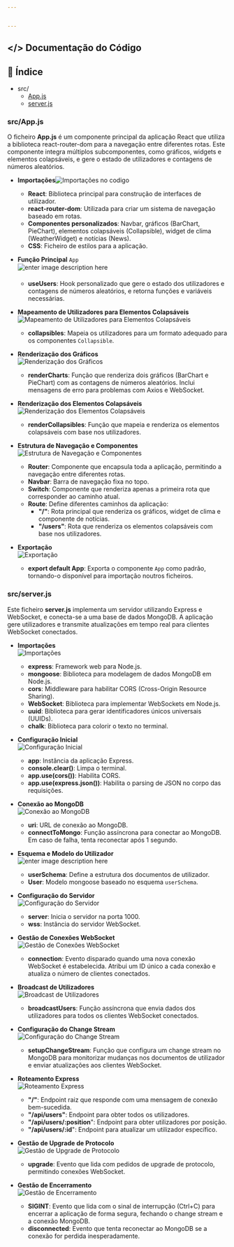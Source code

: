 ```yaml
---


---
```


<h2 id="documentação-do-códigoa-name--documentacaoa">&lt;/&gt; Documentação do Código<a></a></h2>
<h2 id="📝-índice">📝 Índice</h2>
<ul>
<li>src/
<ul>
<li><a href="#appjs">App.js</a></li>
<li><a href="#serverjs">server.js </a></li>
</ul>
</li>
</ul>
<h3 id="srcapp.js--a-name--appjsa">src/App.js  <a></a></h3>
<p>O ficheiro <strong>App.js</strong> é um componente principal da aplicação React que utiliza a biblioteca react-router-dom para a navegação entre diferentes rotas. Este componente integra múltiplos subcomponentes, como gráficos, widgets e elementos colapsáveis, e gere o estado de utilizadores e contagens de números aleatórios.</p>
<ul>
<li>
<p><strong>Importações</strong><img src="https://i.ibb.co/w0SxYG0/image.png" alt="Importações no codigo"></p>
<ul>
<li><strong>React</strong>: Biblioteca principal para construção de interfaces de utilizador.</li>
<li><strong>react-router-dom</strong>: Utilizada para criar um sistema de navegação baseado em rotas.</li>
<li><strong>Componentes personalizados</strong>: Navbar, gráficos (BarChart, PieChart), elementos colapsáveis (Collapsible), widget de clima (WeatherWidget) e notícias (News).</li>
<li><strong>CSS</strong>: Ficheiro de estilos para a aplicação.</li>
</ul>
</li>
<li>
<p><strong>Função Principal</strong> <code>App</code><br>
<img src="https://i.ibb.co/SRCVSQV/image.png" alt="enter image description here"></p>
<ul>
<li><strong>useUsers</strong>: Hook personalizado que gere o estado dos utilizadores e contagens de números aleatórios, e retorna funções e variáveis necessárias.</li>
</ul>
</li>
<li>
<p><strong>Mapeamento de Utilizadores para Elementos Colapsáveis</strong><br>
<img src="https://i.ibb.co/mHCcDKS/image.png" alt="Mapeamento de Utilizadores para Elementos Colapsáveis"></p>
<ul>
<li><strong>collapsibles</strong>: Mapeia os utilizadores para um formato adequado para os componentes <code>Collapsible</code>.</li>
</ul>
</li>
<li>
<p><strong>Renderização dos Gráficos</strong><br>
<img src="https://i.ibb.co/PrdvG2p/image.png" alt="Renderização dos Gráficos"></p>
<ul>
<li><strong>renderCharts</strong>: Função que renderiza dois gráficos (BarChart e PieChart) com as contagens de números aleatórios. Inclui mensagens de erro para problemas com Axios e WebSocket.</li>
</ul>
</li>
<li>
<p><strong>Renderização dos Elementos Colapsáveis</strong><img src="https://i.ibb.co/QHkCM9z/image.png" alt="Renderização dos Elementos Colapsáveis"></p>
<ul>
<li><strong>renderCollapsibles</strong>: Função que mapeia e renderiza os elementos colapsáveis com base nos utilizadores.</li>
</ul>
</li>
<li>
<p><strong>Estrutura de Navegação e Componentes</strong><br>
<img src="https://i.ibb.co/GdyggHW/image.png" alt="Estrutura de Navegação e Componentes"></p>
<ul>
<li><strong>Router</strong>: Componente que encapsula toda a aplicação, permitindo a navegação entre diferentes rotas.</li>
<li><strong>Navbar</strong>: Barra de navegação fixa no topo.</li>
<li><strong>Switch</strong>: Componente que renderiza apenas a primeira rota que corresponder ao caminho atual.</li>
<li><strong>Route</strong>: Define diferentes caminhos da aplicação:
<ul>
<li><strong>"/"</strong>: Rota principal que renderiza os gráficos, widget de clima e componente de notícias.</li>
<li><strong>"/users"</strong>: Rota que renderiza os elementos colapsáveis com base nos utilizadores.</li>
</ul>
</li>
</ul>
</li>
<li>
<p><strong>Exportação</strong><br>
<img src="https://i.ibb.co/pnm6gJf/image.png" alt="Exportação"></p>
<ul>
<li><strong>export default App</strong>: Exporta o componente <code>App</code> como padrão, tornando-o disponível para importação noutros ficheiros.</li>
</ul>
</li>
</ul>
<h3 id="srcserver.js-a-name--serverjsa">src/server.js <a></a></h3>
<p>Este ficheiro <strong>server.js</strong> implementa um servidor utilizando Express e WebSocket, e conecta-se a uma base de dados MongoDB. A aplicação gere utilizadores e transmite atualizações em tempo real para clientes WebSocket conectados.</p>
<ul>
<li>
<p><strong>Importações</strong><br>
<img src="https://i.ibb.co/hKdTWZj/image.png" alt="Importações"></p>
<ul>
<li><strong>express</strong>: Framework web para Node.js.</li>
<li><strong>mongoose</strong>: Biblioteca para modelagem de dados MongoDB em Node.js.</li>
<li><strong>cors</strong>: Middleware para habilitar CORS (Cross-Origin Resource Sharing).</li>
<li><strong>WebSocket</strong>: Biblioteca para implementar WebSockets em Node.js.</li>
<li><strong>uuid</strong>: Biblioteca para gerar identificadores únicos universais (UUIDs).</li>
<li><strong>chalk</strong>: Biblioteca para colorir o texto no terminal.</li>
</ul>
</li>
<li>
<p><strong>Configuração Inicial</strong><br>
<img src="https://i.ibb.co/vjWLHDb/image.png" alt="Configuração Inicial"></p>
<ul>
<li><strong>app</strong>: Instância da aplicação Express.</li>
<li><strong>console.clear()</strong>: Limpa o terminal.</li>
<li><strong>app.use(cors())</strong>: Habilita CORS.</li>
<li><strong>app.use(express.json())</strong>: Habilita o parsing de JSON no corpo das requisições.</li>
</ul>
</li>
<li>
<p><strong>Conexão ao MongoDB</strong><br>
<img src="https://i.ibb.co/z2Ck4Fp/image.png" alt="Conexão ao MongoDB"></p>
<ul>
<li><strong>uri</strong>: URL de conexão ao MongoDB.</li>
<li><strong>connectToMongo</strong>: Função assíncrona para conectar ao MongoDB. Em caso de falha, tenta reconectar após 1 segundo.</li>
</ul>
</li>
<li>
<p><strong>Esquema e Modelo do Utilizador</strong><br>
<img src="https://i.ibb.co/K0FcKQg/image.png" alt="enter image description here"></p>
<ul>
<li><strong>userSchema</strong>: Define a estrutura dos documentos de utilizador.</li>
<li><strong>User</strong>: Modelo mongoose baseado no esquema <code>userSchema</code>.</li>
</ul>
</li>
<li>
<p><strong>Configuração do Servidor</strong><br>
<img src="https://i.ibb.co/sFG6WwZ/image.png" alt="Configuração do Servidor"></p>
<ul>
<li><strong>server</strong>: Inicia o servidor na porta 1000.</li>
<li><strong>wss</strong>: Instância do servidor WebSocket.</li>
</ul>
</li>
<li>
<p><strong>Gestão de Conexões WebSocket</strong><br>
<img src="https://i.ibb.co/nsK5zGT/image.png" alt="Gestão de Conexões WebSocket"></p>
<ul>
<li><strong>connection</strong>: Evento disparado quando uma nova conexão WebSocket é estabelecida. Atribui um ID único a cada conexão e atualiza o número de clientes conectados.</li>
</ul>
</li>
<li>
<p><strong>Broadcast de Utilizadores</strong><br>
<img src="https://i.ibb.co/TbLknY3/image.png" alt="Broadcast de Utilizadores"></p>
<ul>
<li><strong>broadcastUsers</strong>: Função assíncrona que envia dados dos utilizadores para todos os clientes WebSocket conectados.</li>
</ul>
</li>
<li>
<p><strong>Configuração do Change Stream</strong><br>
<img src="https://i.ibb.co/MpVYCjS/image.png" alt="Configuração do Change Stream"></p>
<ul>
<li><strong>setupChangeStream</strong>: Função que configura um change stream no MongoDB para monitorizar mudanças nos documentos de utilizador e enviar atualizações aos clientes WebSocket.</li>
</ul>
</li>
<li>
<p><strong>Roteamento Express</strong><br>
<img src="https://i.ibb.co/YRN5DXc/image.png" alt="Roteamento Express"></p>
<ul>
<li><strong>"/"</strong>: Endpoint raiz que responde com uma mensagem de conexão bem-sucedida.</li>
<li><strong>"/api/users"</strong>: Endpoint para obter todos os utilizadores.</li>
<li><strong>"/api/users/:position</strong>": Endpoint para obter utilizadores por posição.</li>
<li><strong>"/api/users/:id</strong>": Endpoint para atualizar um utilizador específico.</li>
</ul>
</li>
<li>
<p><strong>Gestão de Upgrade de Protocolo</strong><br>
<img src="https://i.ibb.co/ss63G66/image.png" alt=" Gestão de Upgrade de Protocolo"></p>
<ul>
<li><strong>upgrade</strong>: Evento que lida com pedidos de upgrade de protocolo, permitindo conexões WebSocket.</li>
</ul>
</li>
<li>
<p><strong>Gestão de Encerramento</strong><br>
<img src="https://i.ibb.co/vB7mHkM/image.png" alt="Gestão de Encerramento"></p>
<ul>
<li><strong>SIGINT</strong>: Evento que lida com o sinal de interrupção (Ctrl+C) para encerrar a aplicação de forma segura, fechando o change stream e a conexão MongoDB.</li>
<li><strong>disconnected</strong>: Evento que tenta reconectar ao MongoDB se a conexão for perdida inesperadamente.</li>
</ul>
</li>
</ul>


